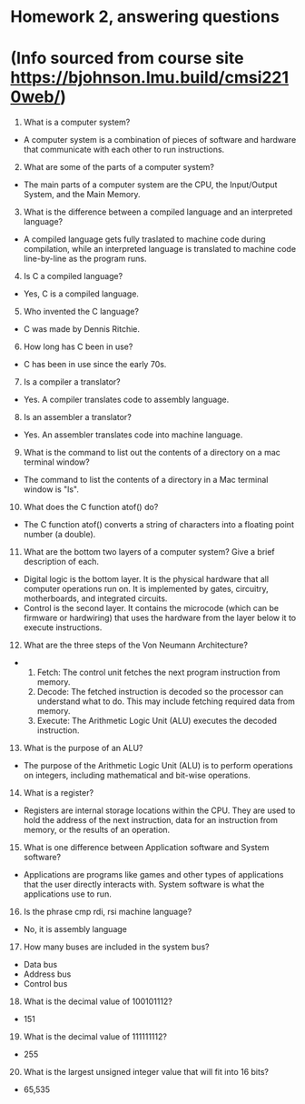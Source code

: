 # Homework 2, answering questions
# (Info sourced from course site https://bjohnson.lmu.build/cmsi2210web/)

1. What is a computer system?
- A computer system is a combination of pieces of software and hardware that communicate with each other to run instructions.

2. What are some of the parts of a computer system?
- The main parts of a computer system are the CPU, the Input/Output System, and the Main Memory.

3. What is the difference between a compiled language and an interpreted language?
- A compiled language gets fully traslated to machine code during compilation, while an interpreted language is translated to machine code line-by-line as the program runs.

4. Is C a compiled language?
- Yes, C is a compiled language.

5. Who invented the C language?
- C was made by Dennis Ritchie.

6. How long has C been in use?
- C has been in use since the early 70s.

7. Is a compiler a translator?
- Yes. A compiler translates code to assembly language.

8. Is an assembler a translator?
- Yes. An assembler translates code into machine language. 

9. What is the command to list out the contents of a directory on a mac terminal window?
- The command to list the contents of a directory in a Mac terminal window is "ls".

10. What does the C function atof() do?
- The C function atof() converts a string of characters into a floating point number (a double).

11. What are the bottom two layers of a computer system? Give a brief description of each.
- Digital logic is the bottom layer. It is the physical hardware that all computer operations run on. 
It is implemented by gates, circuitry, motherboards, and integrated circuits.
- Control is the second layer. It contains the microcode (which can be firmware or hardwiring) that uses the hardware from the layer below it to execute instructions.

12. What are the three steps of the Von Neumann Architecture?
- 1. Fetch: The control unit fetches the next program instruction from memory.
  2. Decode: The fetched instruction is decoded so the processor can understand what to do. This may include fetching required data from memory.
  3. Execute: The Arithmetic Logic Unit (ALU) executes the decoded instruction.

13. What is the purpose of an ALU?
- The purpose of the Arithmetic Logic Unit (ALU) is to perform operations on integers, including mathematical and bit-wise operations.

14. What is a register?
- Registers are internal storage locations within the CPU. They are used to hold the address of the next instruction, data for an instruction from memory, or the results of an operation.

15. What is one difference between Application software and System software?
- Applications are programs like games and other types of applications that the user directly interacts with. System software is what the applications use to run. 

16. Is the phrase cmp rdi, rsi machine language?
- No, it is assembly language

17. How many buses are included in the system bus?
- Data bus
- Address bus
- Control bus

18. What is the decimal value of 100101112?
- 151

19. What is the decimal value of 111111112?
- 255

20. What is the largest unsigned integer value that will fit into 16 bits?
- 65,535
